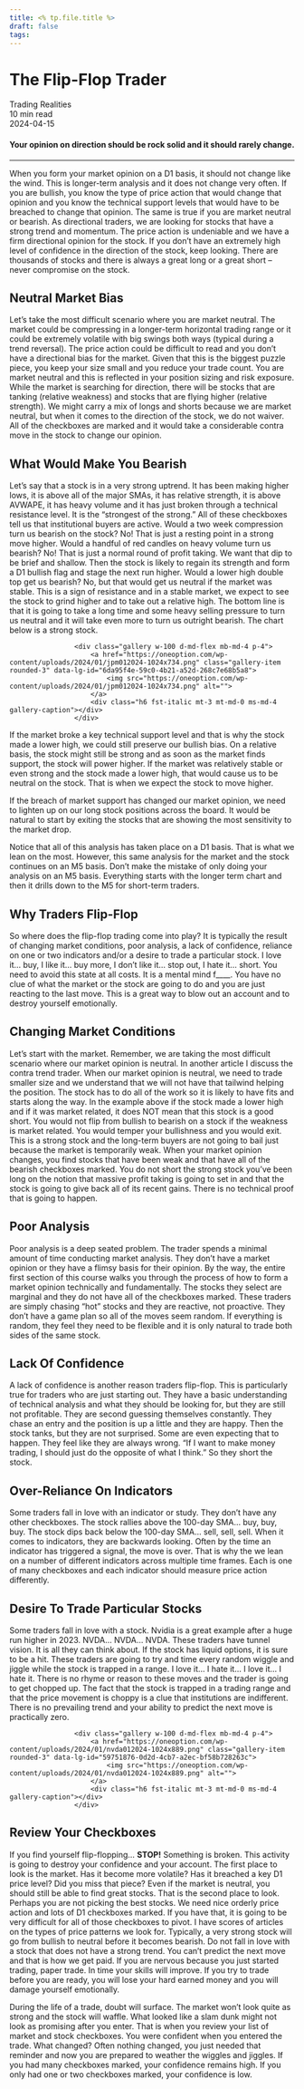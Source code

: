 ```yaml
---
title: <% tp.file.title %>
draft: false
tags:
---
```


<div class="bg-secondary">
<h1 class="py-5 ms-3 ms-md-4 my-0">The Flip-Flop Trader</h1>
</div>
<div class="d-flex align-items-center flex-wrap text-muted ps-3 ps-md-4 py-3 border-top border-bottom">
<div class="border-end pe-3 me-3">
<span class="badge bg-faded-primary text-primary">
Trading Realities </span>
</div>
<div class="fs-sm pe-3 border-end me-3">10 min read</div>
<div class="fs-sm">
2024-04-15 </div>
</div>
<section class="px-3 px-md-4 py-4">
<h4 class="wp-block-heading">Your opinion on direction should be rock solid and it should rarely change.</h4>
<hr class="wp-block-separator has-alpha-channel-opacity">
<p>When you form your market opinion on a D1 basis, it should not change like the wind. This is longer-term analysis and it does not change very often. If you are bullish, you know the type of price action that would change that opinion and you know the technical support levels that would have to be breached to change that opinion. The same is true if you are market neutral or bearish. As directional traders, we are looking for stocks that have a strong trend and momentum. The price action is undeniable and we have a firm directional opinion for the stock. If you don’t have an extremely high level of confidence in the direction of the stock, keep looking. There are thousands of stocks and there is always a great long or a great short – never compromise on the stock.</p>
<h2 class="wp-block-heading" id="Neutral_Market_Bias">Neutral Market Bias</h2>
<p>Let’s take the most difficult scenario where you are market neutral. The market could be compressing in a longer-term horizontal trading range or it could be extremely volatile with big swings both ways (typical during a trend reversal). The price action could be difficult to read and you don’t have a directional bias for the market. Given that this is the biggest puzzle piece, you keep your size small and you reduce your trade count. You are market neutral and this is reflected in your position sizing and risk exposure. While the market is searching for direction, there will be stocks that are tanking (relative weakness) and stocks that are flying higher (relative strength). We might carry a mix of longs and shorts because we are market neutral, but when it comes to the direction of the stock, we do not waiver. All of the checkboxes are marked and it would take a considerable contra move in the stock to change our opinion.</p>
<h2 class="wp-block-heading" id="What_Would_Make_You_Bearish">What Would Make You Bearish</h2>
<p>Let’s say that a stock is in a very strong uptrend. It has been making higher lows, it is above all of the major SMAs, it has relative strength, it is above AVWAPE, it has heavy volume and it has just broken through a technical resistance level. It is the “strongest of the strong.” All of these checkboxes tell us that institutional buyers are active. Would a two week compression turn us bearish on the stock? No! That is just a resting point in a strong move higher. Would a handful of red candles on heavy volume turn us bearish? No! That is just a normal round of profit taking. We want that dip to be brief and shallow. Then the stock is likely to regain its strength and form a D1 bullish flag and stage the next run higher. Would a lower high double top get us bearish? No, but that would get us neutral if the market was stable. This is a sign of resistance and in a stable market, we expect to see the stock to grind higher and to take out a relative high. The bottom line is that it is going to take a long time and some heavy selling pressure to turn us neutral and it will take even more to turn us outright bearish. The chart below is a strong stock. </p>

                    <div class="gallery w-100 d-md-flex mb-md-4 p-4">
                        <a href="https://oneoption.com/wp-content/uploads/2024/01/jpm012024-1024x734.png" class="gallery-item rounded-3" data-lg-id="6da95f4e-59c0-4b21-a52d-268c7e68b5a8">
                            <img src="https://oneoption.com/wp-content/uploads/2024/01/jpm012024-1024x734.png" alt="">
                        </a>
                        <div class="h6 fst-italic mt-3 mt-md-0 ms-md-4 gallery-caption"></div>
                    </div>
                
<p>If the market broke a key technical support level and that is why the stock made a lower high, we could still preserve our bullish bias. On a relative basis, the stock might still be strong and as soon as the market finds support, the stock will power higher. If the market was relatively stable or even strong and the stock made a lower high, that would cause us to be neutral on the stock. That is when we expect the stock to move higher.</p>
<p>If the breach of market support has changed our market opinion, we need to lighten up on our long stock positions across the board. It would be natural to start by exiting the stocks that are showing the most sensitivity to the market drop.</p>
<p>Notice that all of this analysis has taken place on a D1 basis. That is what we lean on the most. However, this same analysis for the market and the stock continues on an M5 basis. Don’t make the mistake of only doing your analysis on an M5 basis. Everything starts with the longer term chart and then it drills down to the M5 for short-term traders. </p>
<h2 class="wp-block-heading" id="Why_Traders_Flip_Flop">Why Traders Flip-Flop</h2>
<p>So where does the flip-flop trading come into play? It is typically the result of changing market conditions, poor analysis, a lack of confidence, reliance on one or two indicators and/or a desire to trade a particular stock. I love it… buy, I like it… buy more, I don’t like it… stop out, I hate it… short. You need to avoid this state at all costs. It is a mental mind f____. You have no clue of what the market or the stock are going to do and you are just reacting to the last move. This is a great way to blow out an account and to destroy yourself emotionally. </p>
<h2 class="wp-block-heading" id="Changing_Market_Conditions">Changing Market Conditions</h2>
<p>Let’s start with the market. Remember, we are taking the most difficult scenario where our market opinion is neutral. In another article I discuss the contra trend trader. When our market opinion is neutral, we need to trade smaller size and we understand that we will not have that tailwind helping the position. The stock has to do all of the work so it is likely to have fits and starts along the way. In the example above if the stock made a lower high and if it was market related, it does NOT mean that this stock is a good short. You would not flip from bullish to bearish on a stock if the weakness is market related. You would temper your bullishness and you would exit. This is a strong stock and the long-term buyers are not going to bail just because the market is temporarily weak. When your market opinion changes, you find stocks that have been weak and that have all of the bearish checkboxes marked. You do not short the strong stock you’ve been long on the notion that massive profit taking is going to set in and that the stock is going to give back all of its recent gains. There is no technical proof that is going to happen. </p>
<h2 class="wp-block-heading" id="Poor_Analysis">Poor Analysis</h2>
<p>Poor analysis is a deep seated problem. The trader spends a minimal amount of time conducting market analysis. They don’t have a market opinion or they have a flimsy basis for their opinion. By the way, the entire first section of this course walks you through the process of how to form a market opinion technically and fundamentally. The stocks they select are marginal and they do not have all of the checkboxes marked. These traders are simply chasing “hot” stocks and they are reactive, not proactive. They don’t have a game plan so all of the moves seem random. If everything is random, they feel they need to be flexible and it is only natural to trade both sides of the same stock. </p>
<h2 class="wp-block-heading" id="Lack_Of_Confidence">Lack Of Confidence</h2>
<p>A lack of confidence is another reason traders flip-flop. This is particularly true for traders who are just starting out. They have a basic understanding of technical analysis and what they should be looking for, but they are still not profitable. They are second guessing themselves constantly. They chase an entry and the position is up a little and they are happy. Then the stock tanks, but they are not surprised. Some are even expecting that to happen. They feel like they are always wrong. “If I want to make money trading, I should just do the opposite of what I think.” So they short the stock. </p>
<h2 class="wp-block-heading" id="Over_Reliance_On_Indicators">Over-Reliance On Indicators</h2>
<p>Some traders fall in love with an indicator or study. They don’t have any other checkboxes. The stock rallies above the 100-day SMA… buy, buy, buy. The stock dips back below the 100-day SMA… sell, sell, sell. When it comes to indicators, they are backwards looking. Often by the time an indicator has triggered a signal, the move is over. That is why the we lean on a number of different indicators across multiple time frames. Each is one of many checkboxes and each indicator should measure price action differently. </p>
<h2 class="wp-block-heading" id="Desire_To_Trade_Particular_Stocks">Desire To Trade Particular Stocks</h2>
<p>Some traders fall in love with a stock. Nvidia is a great example after a huge run higher in 2023. NVDA… NVDA… NVDA. These traders have tunnel vision. It is all they can think about. If the stock has liquid options, it is sure to be a hit. These traders are going to try and time every random wiggle and jiggle while the stock is trapped in a range. I love it… I hate it… I love it… I hate it. There is no rhyme or reason to these moves and the trader is going to get chopped up. The fact that the stock is trapped in a trading range and that the price movement is choppy is a clue that institutions are indifferent. There is no prevailing trend and your ability to predict the next move is practically zero. </p>

                    <div class="gallery w-100 d-md-flex mb-md-4 p-4">
                        <a href="https://oneoption.com/wp-content/uploads/2024/01/nvda012024-1024x889.png" class="gallery-item rounded-3" data-lg-id="59751876-0d2d-4cb7-a2ec-bf58b728263c">
                            <img src="https://oneoption.com/wp-content/uploads/2024/01/nvda012024-1024x889.png" alt="">
                        </a>
                        <div class="h6 fst-italic mt-3 mt-md-0 ms-md-4 gallery-caption"></div>
                    </div>
                
<h2 class="wp-block-heading" id="Review_Your_Checkboxes">Review Your Checkboxes</h2>
<p>If you find yourself flip-flopping… <strong>STOP!</strong> Something is broken. This activity is going to destroy your confidence and your account. The first place to look is the market. Has it become more volatile? Has it breached a key D1 price level? Did you miss that piece? Even if the market is neutral, you should still be able to find great stocks. That is the second place to look. Perhaps you are not picking the best stocks. We need nice orderly price action and lots of D1 checkboxes marked. If you have that, it is going to be very difficult for all of those checkboxes to pivot. I have scores of articles on the types of price patterns we look for. Typically, a very strong stock will go from bullish to neutral before it becomes bearish. Do not fall in love with a stock that does not have a strong trend. You can’t predict the next move and that is how we get paid. If you are nervous because you just started trading, paper trade. In time your skills will improve. If you try to trade before you are ready, you will lose your hard earned money and you will damage yourself emotionally. </p>
<p>During the life of a trade, doubt will surface. The market won’t look quite as strong and the stock will waffle. What looked like a slam dunk might not look as promising after you enter. That is when you review your list of market and stock checkboxes. You were confident when you entered the trade. What changed? Often nothing changed, you just needed that reminder and now you are prepared to weather the wiggles and jiggles. If you had many checkboxes marked, your confidence remains high. If you only had one or two checkboxes marked, your confidence is low.</p>
</section>
